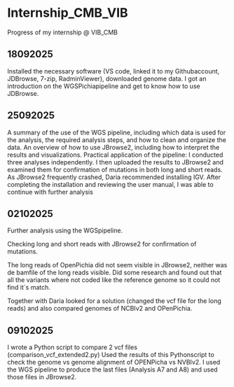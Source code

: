 # Internship_CMB_VIB
Progress of my internship @ VIB_CMB

## 18092025
Installed the necessary software (VS code, linked it to my Githubaccount, JDBrowse, 7-zip, RadminViewer), downloaded genome data.
I got an introduction on the WGSPichiapipeline and get to know how to use JDBrowse.

## 25092025
A summary of the use of the WGS pipeline, including which data is used for the analysis, the required analysis steps, and how to clean and organize the data. 
An overview of how to use JBrowse2, including how to interpret the results and visualizations. 
Practical application of the pipeline: I conducted three analyses independently. I then uploaded the results to JBrowse2 and examined them for confirmation of mutations in both long and short reads. 
As JBrowse2 frequently crashed, Daria recommended installing IGV. After completing the installation and reviewing the user manual, I was able to continue with further analysis
## 02102025
Further analysis using the WGSpipeline. 

Checking long and short reads with JBrowse2 for confirmation of mutations. 

The long reads of OpenPichia did not seem visible in JBrowse2, neither was de bamfile of the long reads visible. Did some research and found out that all the variants where not coded like the reference genome so it could not find it`s match. 

Together with Daria looked for a solution (changed the vcf file for the long reads) and also compared genomes of NCBIv2 and OPenPichia. 
## 09102025
I wrote a Python script to compare 2 vcf files (comparison_vcf_extended2.py)
Used the results of this Pythonscript to check the genome vs genome alignment of OPENPicha vs NVBIv2.
I used the WGS pipeline to produce the last files (Analysis A7 and A8) and used those files in JBrowse2.

